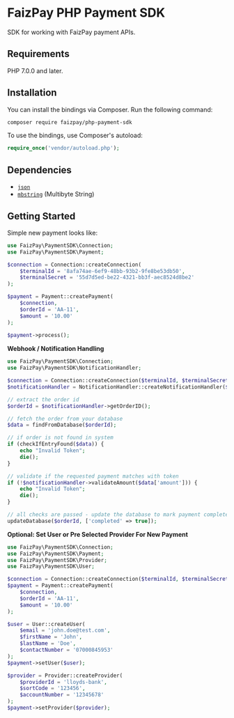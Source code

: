FaizPay PHP Payment SDK
=======
SDK for working with FaizPay payment APIs.

Requirements
------------
PHP 7.0.0 and later.

Installation
------------

You can install the bindings via Composer. Run the following command:

```bash
composer require faizpay/php-payment-sdk
```

To use the bindings, use Composer's autoload:

```php
require_once('vendor/autoload.php');
```

Dependencies
------------
-   [`json`](https://secure.php.net/manual/en/book.json.php)
-   [`mbstring`](https://secure.php.net/manual/en/book.mbstring.php) (Multibyte String)


Getting Started
------------
Simple new payment looks like:

```php
use FaizPay\PaymentSDK\Connection;
use FaizPay\PaymentSDK\Payment;

$connection = Connection::createConnection(
    $terminalId = '8afa74ae-6ef9-48bb-93b2-9fe8be53db50',
    $terminalSecret = '55d7d5ed-be22-4321-bb3f-aec8524d8be2'
);

$payment = Payment::createPayment(
    $connection,
    $orderId = 'AA-11', 
    $amount = '10.00'
);
 
$payment->process();
```

__Webhook / Notification Handling__

```php
use FaizPay\PaymentSDK\Connection;
use FaizPay\PaymentSDK\NotificationHandler;

$connection = Connection::createConnection($terminalId, $terminalSecret);
$notificationHandler = NotificationHandler::createNotificationHandler($connection, $token = $_POST['token']);

// extract the order id
$orderId = $notificationHandler->getOrderID();

// fetch the order from your database
$data = findFromDatabase($orderId);

// if order is not found in system
if (checkIfEntryFound($data)) {
    echo "Invalid Token";
    die();
}

// validate if the requested payment matches with token
if (!$notificationHandler->validateAmount($data['amount'])) {
    echo "Invalid Token";
    die();
}

// all checks are passed - update the database to mark payment complete
updateDatabase($orderId, ['completed' => true]);
```

__Optional: Set User or Pre Selected Provider For New Payment__

```php
use FaizPay\PaymentSDK\Connection;
use FaizPay\PaymentSDK\Payment;
use FaizPay\PaymentSDK\Provider;
use FaizPay\PaymentSDK\User;

$connection = Connection::createConnection($terminalId, $terminalSecret);
$payment = Payment::createPayment(
    $connection,
    $orderId = 'AA-11', 
    $amount = '10.00'
);

$user = User::createUser(
    $email = 'john.doe@test.com',
    $firstName = 'John',
    $lastName = 'Doe',
    $contactNumber = '07000845953'
);
$payment->setUser($user);

$provider = Provider::createProvider(
    $providerId = 'lloyds-bank',
    $sortCode = '123456',
    $accountNumber = '12345678'
);
$payment->setProvider($provider);
```